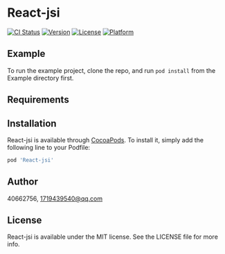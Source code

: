 # React-jsi

[![CI Status](https://img.shields.io/travis/40662756/React-jsi.svg?style=flat)](https://travis-ci.org/40662756/React-jsi)
[![Version](https://img.shields.io/cocoapods/v/React-jsi.svg?style=flat)](https://cocoapods.org/pods/React-jsi)
[![License](https://img.shields.io/cocoapods/l/React-jsi.svg?style=flat)](https://cocoapods.org/pods/React-jsi)
[![Platform](https://img.shields.io/cocoapods/p/React-jsi.svg?style=flat)](https://cocoapods.org/pods/React-jsi)

## Example

To run the example project, clone the repo, and run `pod install` from the Example directory first.

## Requirements

## Installation

React-jsi is available through [CocoaPods](https://cocoapods.org). To install
it, simply add the following line to your Podfile:

```ruby
pod 'React-jsi'
```

## Author

40662756, 1719439540@qq.com

## License

React-jsi is available under the MIT license. See the LICENSE file for more info.
